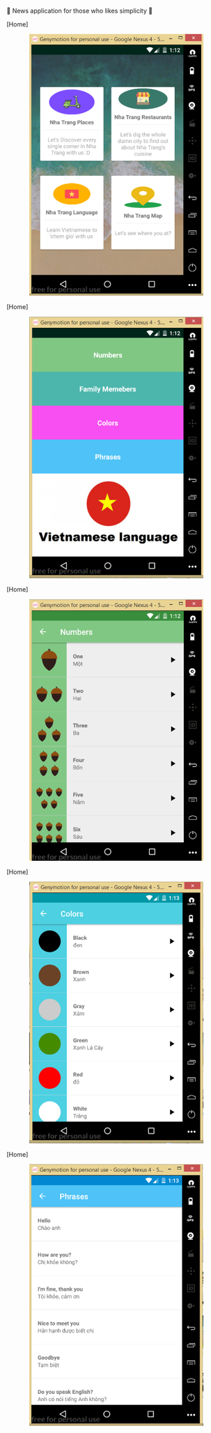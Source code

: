 :christmas_tree: News application for those who likes simplicity  :christmas_tree:


[Home]
<p align="center">
  <img width="400" height="600" src="https://github.com/TrinhDinhPhuc/Learning-Vietnamese-For-Bitches/blob/master/img/pic18.PNG">
</p>   

[Home]
<p align="center">
  <img width="400" height="600" src="https://github.com/TrinhDinhPhuc/Learning-Vietnamese-For-Bitches/blob/master/img/pic19.PNG">
</p>   
[Home]
<p align="center">
  <img width="400" height="600" src="https://github.com/TrinhDinhPhuc/Learning-Vietnamese-For-Bitches/blob/master/img/pic20.PNG">
</p>   
[Home]
<p align="center">
  <img width="400" height="600" src="https://github.com/TrinhDinhPhuc/Learning-Vietnamese-For-Bitches/blob/master/img/pic21.PNG">
</p>   
[Home]
<p align="center">
  <img width="400" height="600" src="https://github.com/TrinhDinhPhuc/Learning-Vietnamese-For-Bitches/blob/master/img/pic22.PNG">
</p>   
